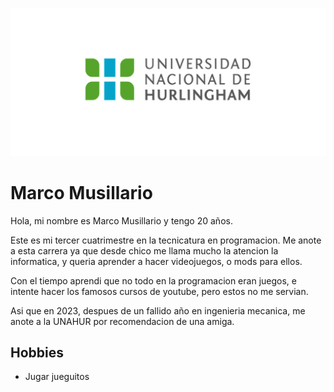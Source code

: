 ![Logo UNAHUR](./assets/UNAHUR.png)

# Marco Musillario

Hola, mi nombre es Marco Musillario y tengo 20 años.

Este es mi tercer cuatrimestre en la tecnicatura en programacion. Me anote a esta carrera ya que desde chico me llama mucho la atencion la informatica, y queria aprender a hacer videojuegos, o mods para ellos. 

Con el tiempo aprendi que no todo en la programacion eran juegos, e intente hacer los famosos cursos de youtube, pero estos no me servian. 

Asi que en 2023, despues de un fallido año en ingenieria mecanica, me anote a la UNAHUR por recomendacion de una amiga.

## Hobbies
- Jugar jueguitos